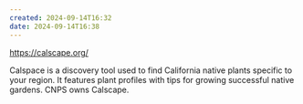 ```yaml
---
created: 2024-09-14T16:32
date: 2024-09-14T16:38
---
```

https://calscape.org/

Calspace is a discovery tool used to find California native plants specific to your region. It features plant profiles with tips for growing successful native gardens. CNPS owns Calscape.